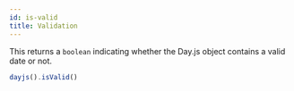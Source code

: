 ```yaml
---
id: is-valid
title: Validation
---
```


This returns a `boolean` indicating whether the Day.js object contains a valid date or not.

```js
dayjs().isValid()
```

